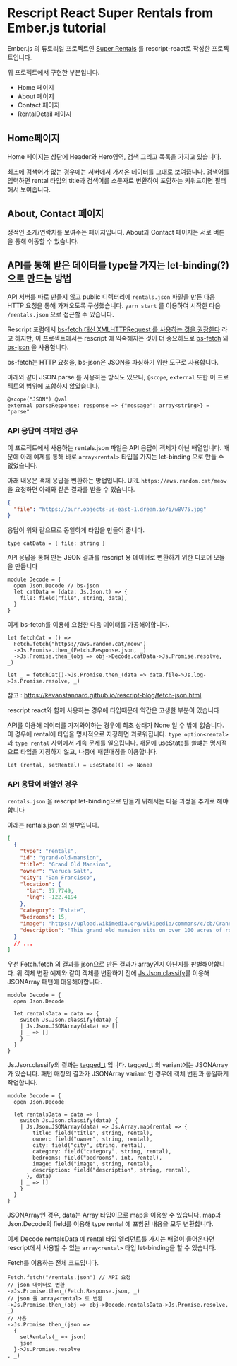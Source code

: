 # Rescript React Super Rentals from Ember.js tutorial

Ember.js 의 튜토리얼 프로젝트인 [Super Rentals](https://ember-super-rentals.netlify.app/) 를 rescript-react로 작성한 프로젝트입니다.

위 프로젝트에서 구현한 부분입니다.

- Home 페이지
- About 페이지
- Contact 페이지
- RentalDetail 페이지

## Home페이지

Home 페이지는 상단에 Header와 Hero영역, 검색 그리고 목록을 가지고 있습니다.

최초에 검색어가 없는 경우에는 서버에서 가져온 데이터를 그대로 보여줍니다.
검색어를 입력하면 rental 타입의 title과 검색어를 소문자로 변환하여 포함하는 키워드이면 필터해서 보여줍니다.

## About, Contact 페이지

정적인 소개/연락처를 보여주는 페이지입니다.
About과 Contact 페이지는 서로 버튼을 통해 이동할 수 있습니다.

## API를 통해 받은 데이터를 type을 가지는 let-binding(?) 으로 만드는 방법

API 서버를 따로 만들지 않고 public 디렉터리에 `rentals.json` 파일을 만든 다음 HTTP 요청을 통해 가져오도록 구성했습니다.
`yarn start` 를 이용하여 시작한 다음 `/rentals.json` 으로 접근할 수 있습니다.

Rescript 포럼에서 [bs-fetch 대신 XMLHTTPRequest 를 사용하는 것을 권장한다](https://forum.rescript-lang.org/t/how-do-i-perform-http-requests/251/13) 라고 하지만, 이 프로젝트에서는 rescript 에 익숙해지는 것이 더 중요하므로 [bs-fetch](https://github.com/reasonml-community/bs-fetch) 와 [bs-json](https://github.com/glennsl/bs-json) 을 사용합니다.

bs-fetch는 HTTP 요청을, bs-json은 JSON을 파싱하기 위한 도구로 사용합니다.

아래와 같이 JSON.parse 를 사용하는 방식도 있으나, `@scope`, `external` 또한 이 프로젝트의 범위에 포함하지 않았습니다.

```bucklescript
@scope("JSON") @val
external parseResponse: response => {"message": array<string>} = "parse"
```

### API 응답이 객체인 경우

이 프로젝트에서 사용하는 rentals.json 파일은 API 응답이 객체가 아닌 배열입니다. 때문에 아래 예제를 통해 바로 `array<rental>` 타입을 가지는 let-binding 으로 만들 수 없었습니다.

아래 내용은 객체 응답을 변환하는 방법입니다.
URL `https://aws.random.cat/meow` 을 요청하면 아래와 같은 결과를 받을 수 있습니다.

```json
{
  "file": "https://purr.objects-us-east-1.dream.io/i/w8V75.jpg"
}
```

응답이 위와 같으므로 동일하게 타입을 만들어 줍니다.

```rescript
type catData = { file: string }
```

API 응답을 통해 만든 JSON 결과를 rescript 용 데이터로 변환하기 위한 디코더 모듈을 만듭니다

```
module Decode = {
  open Json.Decode // bs-json
  let catData = (data: Js.Json.t) => {
    file: field("file", string, data),
  }
}
```

이제 bs-fetch를 이용해 요청한 다음 데이터를 가공해야합니다.

```
let fetchCat = () =>
  Fetch.fetch("https://aws.random.cat/meow")
  ->Js.Promise.then_(Fetch.Response.json, _)
  ->Js.Promise.then_(obj => obj->Decode.catData->Js.Promise.resolve, _)

let _ = fetchCat()->Js.Promise.then_(data => data.file->Js.log->Js.Promise.resolve, _)
```

참고 : https://kevanstannard.github.io/rescript-blog/fetch-json.html

rescript react와 함께 사용하는 경우에 타입때문에 약간은 고생한 부분이 있습니다

API를 이용해 데이터를 가져와야하는 경우에 최초 상태가 None 일 수 밖에 없습니다.
이 경우에 rental에 타입을 명시적으로 지정하면 괴로워집니다. `type option<rental>` 과 `type rental` 사이에서 계속 문제를 일으킵니다.
때문에 useState를 쓸떄는 명시적으로 타입을 지정하지 않고, 나중에 패턴매칭을 이용합니다.

```
let (rental, setRental) = useState(() => None)
```

### API 응답이 배열인 경우

`rentals.json` 을 rescript let-binding으로 만들기 위해서는 다음 과정을 추가로 해야합니다

아래는 rentals.json 의 일부입니다.

```json
[
  {
    "type": "rentals",
    "id": "grand-old-mansion",
    "title": "Grand Old Mansion",
    "owner": "Veruca Salt",
    "city": "San Francisco",
    "location": {
      "lat": 37.7749,
      "lng": -122.4194
    },
    "category": "Estate",
    "bedrooms": 15,
    "image": "https://upload.wikimedia.org/wikipedia/commons/c/cb/Crane_estate_(5).jpg",
    "description": "This grand old mansion sits on over 100 acres of rolling hills and dense redwood forests."
  }
  // ...
]
```

우선 Fetch.fetch 의 결과를 json으로 만든 결과가 array인지 아닌지를 판별해야합니다.
위 객체 변환 예제와 같이 객체를 변환하기 전에 [Js.Json.classify](https://rescript-lang.org/docs/manual/latest/api/js/json#classify)를 이용해 JSONArray 패턴에 대응해야합니다.

```
module Decode = {
  open Json.Decode

  let rentalsData = data => {
    switch Js.Json.classify(data) {
    | Js.Json.JSONArray(data) => []
    | _ => []
    }
  }
}
```

Js.Json.classify의 결과는 [tagged_t](https://rescript-lang.org/docs/manual/latest/api/js/json#classify) 입니다. tagged_t 의 variant에는 JSONArray 가 있습니다.
패턴 매칭의 결과가 JSONArray variant 인 경우에 객체 변환과 동일하게 작업합니다.

```
module Decode = {
  open Json.Decode

  let rentalsData = data => {
    switch Js.Json.classify(data) {
    | Js.Json.JSONArray(data) => Js.Array.map(rental => {
        title: field("title", string, rental),
        owner: field("owner", string, rental),
        city: field("city", string, rental),
        category: field("category", string, rental),
        bedrooms: field("bedrooms", int, rental),
        image: field("image", string, rental),
        description: field("description", string, rental),
      }, data)
    | _ => []
    }
  }
}
```

JSONArray인 경우, data는 Array 타입이므로 map을 이용할 수 있습니다. map과 Json.Decode의 field를 이용해 type rental 에 포함된 내용을 모두 변환합니다.

이제 Decode.rentalsData 에 rental 타입 엘리먼트를 가지는 배열이 들어온다면 rescript에서 사용할 수 있는 `array<rental>` 타입 let-binding을 할 수 있습니다.

Fetch를 이용하는 전체 코드입니다.

```
Fetch.fetch("/rentals.json") // API 요청
// json 데이터로 변환
->Js.Promise.then_(Fetch.Response.json, _)
// json 을 array<rental> 로 변환
->Js.Promise.then_(obj => obj->Decode.rentalsData->Js.Promise.resolve, _)
// 사용
->Js.Promise.then_(json =>
  {
    setRentals(_ => json)
    json
  }->Js.Promise.resolve
, _)
```
